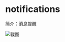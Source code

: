 # notifications

简介：消息提醒

![截图](https://img.alicdn.com/tfs/TB14kHgm1uSBuNjSsplXXbe8pXa-2344-570.png)

